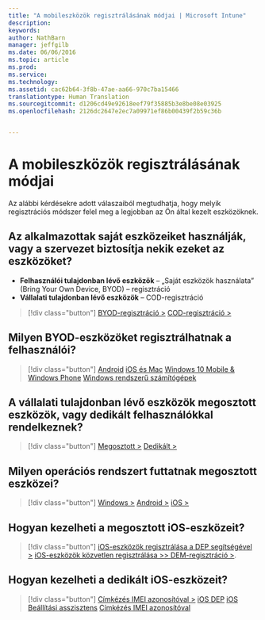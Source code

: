 ```yaml
---
title: "A mobileszközök regisztrálásának módjai | Microsoft Intune"
description: 
keywords: 
author: NathBarn
manager: jeffgilb
ms.date: 06/06/2016
ms.topic: article
ms.prod: 
ms.service: 
ms.technology: 
ms.assetid: cac62b64-3f8b-47ae-aa66-970c7ba15466
translationtype: Human Translation
ms.sourcegitcommit: d1206cd49e92618eef79f35885b3e8be08e03925
ms.openlocfilehash: 2126dc2647e2ec7a09971ef86b00439f2b59c36b


---
```


# A mobileszközök regisztrálásának módjai

Az alábbi kérdésekre adott válaszaiból megtudhatja, hogy melyik regisztrációs módszer felel meg a legjobban az Ön által kezelt eszközöknek.

## **Az alkalmazottak saját eszközeiket használják, vagy a szervezet biztosítja nekik ezeket az eszközöket?**

  - **Felhasználói tulajdonban lévő eszközök** – „Saját eszközök használata” (Bring Your Own Device, BYOD) – regisztráció
  - **Vállalati tulajdonban lévő eszközök** – COD-regisztráció

> [!div class="button"]
[BYOD-regisztráció >](#what-byod-devices-can-your-users-enroll)   [COD-regisztráció >](#are-your-company-owned-devices-shared-or-do-they-have-dedicated-users)

## **Milyen BYOD-eszközöket regisztrálhatnak a felhasználói?**

> [!div class="button"]
[Android](/intune/deploy-use/set-up-android-management-with-microsoft-intune) [iOS és Mac](/intune/deploy-use/set-up-ios-and-mac-management-with-microsoft-intune) [Windows 10 Mobile & Windows Phone](/intune/deploy-use/set-up-windows-phone-management-with-microsoft-intune) [Windows rendszerű számítógépek](/intune/deploy-use/set-up-windows-device-management-with-microsoft-intune)

## **A vállalati tulajdonban lévő eszközök megosztott eszközök, vagy dedikált felhasználókkal rendelkeznek?**

> [!div class="button"]
[Megosztott >](#what-operating-system-are-your-shared-devices-running)   [Dedikált >](#how-will-you-manage-dedicated-ios-devices)


## **Milyen operációs rendszert futtatnak megosztott eszközei?**

  > [!div class="button"]
  [Windows >](/intune/deploy-use/enroll-corporate-owned-devices-with-the-device-enrollment-manager-in-microsoft-intune) [Android >](/intune/deploy-use/enroll-corporate-owned-devices-with-the-device-enrollment-manager-in-microsoft-intune) [iOS >](#how-will-you-manage-shared-ios-devices)

## **Hogyan kezelheti a megosztott iOS-eszközeit?**

  > [!div class="button"]
  [iOS-eszközök regisztrálása a DEP segítségével >](/intune/deploy-use/ios-device-enrollment-program-in-microsoft-intune) [iOS-eszközök közvetlen regisztrálása >>  ](/intune/deploy-use/ios-direct-enrollment-in-microsoft-intune)[DEM-regisztráció >](/intune/deploy-use/enroll-corporate-owned-devices-with-the-device-enrollment-manager-in-microsoft-intune).

## **Hogyan kezelheti a dedikált iOS-eszközeit?**

  > [!div class="button"]
  [Címkézés IMEI azonosítóval >](/intune/deploy-use/specify-corporate-owned-devices-with-international-mobile-equipment-identity-imei-numbers) [iOS DEP](/intune/deploy-use/ios-device-enrollment-program-in-microsoft-intune) [iOS Beállítási asszisztens](/intune/deploy-use/ios-setup-assistant-enrollment-in-microsoft-intune) [Címkézés IMEI azonosítóval](/intune/deploy-use/specify-corporate-owned-devices-with-international-mobile-equipment-identity-imei-numbers)



<!--HONumber=Jul16_HO3-->


